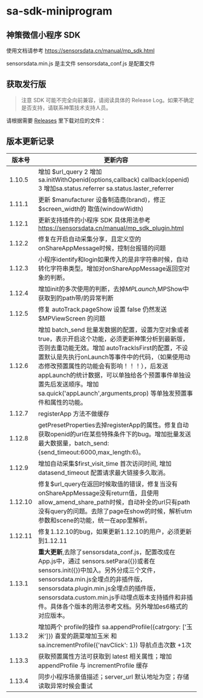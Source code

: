 # sa-sdk-miniprogram
## 神策微信小程序 SDK

使用文档请参考 https://sensorsdata.cn/manual/mp_sdk.html

sensorsdata.min.js 是主文件
sensorsdata_conf.js 是配置文件

## 获取发行版

> 注意 SDK 可能不完全向前兼容，请阅读具体的 Release Log。如果不确定是否支持，请联系神策技术支持人员。

请根据需要 [Releases](https://github.com/sensorsdata/sa-sdk-miniprogram/releases) 里下载对应的文件：

## 版本更新记录
| 版本号 | 更新内容 |
| ------ | ------ |
|1.10.5|增加 $url_query 2 增加 sa.initWithOpenid(options,callback)  callback(openid) 3 增加sa.status.referrer sa.status.laster_referrer    |
|1.11.1| 更新 $manufacturer 设备制造商(brand)，修正 $screen_width的 取值(windowWidth)     |
|1.12.1| 更新支持插件的小程序 SDK 具体用法参考 https://sensorsdata.cn/manual/mp_sdk_plugin.html  |
|1.12.2| 修复在开启自动采集分享，且定义空的onShareAppMessage时候，控制台报错的问题   |
|1.12.3| 小程序identify和login如果传入的是非字符串时候，自动转化字符串类型。增加对onShareAppMessage返回空对象的判断。  |
|1.12.4| 增加init的多次使用的判断，去掉$MPLaunch,$MPShow中获取到的path带/的异常判断 |
|1.12.5| 修复 autoTrack.pageShow 设置 false 仍然发送 $MPViewScreen 的问题    |
|1.12.6| 增加 batch_send 批量发数据的配置，设置为空对象或者true，表示开启这个功能，必须更新神策分析到最新版，否则去重功能无效。增加 autoTrackIsFirst的配置，不设置默认是先执行onLaunch等事件中的代码，（如果使用动态修改预置属性的功能会有影响！！！），后发送appLaunch的统计数据，可以单独给各个预置事件单独设置先后发送顺序。增加sa.quick('appLaunch',arguments,prop) 等单独发预置事件和属性的功能。  |
|1.12.7| registerApp 方法不做缓存|
|1.12.8| getPresetProperties去掉registerApp的属性。修复自动获取openid的url在某些特殊条件下的bug。增加批量发送最大数据量，batch_send:{send_timeout:6000,max_length:6}。   |
|1.12.9| 增加自动采集$first_visit_time 首次访问时间, 增加 datasend_timeout 配置请求最大链接多久取消。   |
|1.12.10| 修复$url_query在返回时候取值的错误，修复当没有onShareAppMessage没有return值，且使用allow_amend_share_path时候，自动补全的url只有path没有query的问题。去除了page在show的时候，解析utm参数和scene的功能，统一在app里解析。  |
|1.12.11| 修复1.12.10的bug，如果更新1.12.10的用户，必须更新到1.12.11|
|1.13.1|**重大更新**,去除了sensorsdata_conf.js，配置改成在 App.js中，通过 sensors.setPara({})或者在sensors.init({})中加入。另外分成三个文件，sensorsdata.min.js全埋点的非插件版，sensorsdata.plugin.min.js全埋点的插件版，sensorsdata.custom.min.js手动埋点版本支持插件和非插件。具体各个版本的用法参考文档。另外增加es6格式的对应版本。|
|1.13.2| 增加两个 profile的操作 sa.appendProfile({catrgory: ['玉米']}) 喜爱的蔬菜增加玉米 和 sa.incrementProfile({'navClick': 1}) 导航点击次数 +1次 |
|1.13.3| 获取预置属性方法可获取到 latest 相关属性；增加 appendProfile 与 incrementProfile 缓存|
|1.13.4| 同步小程序场景值描述；server_url 默认地址为空；存储读取异常时候会重试|







